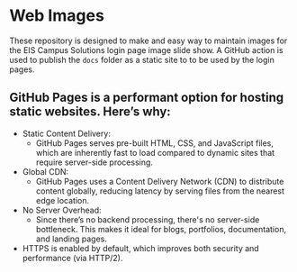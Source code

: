 # Web Images

These repository is designed to make and easy way to maintain images for the EIS Campus Solutions login page image slide show. A GitHub action is used to publish the `docs` folder as a static site to to be used by the login pages.

## GitHub Pages is a performant option for hosting static websites. Here’s why:

- Static Content Delivery:
    - GitHub Pages serves pre-built HTML, CSS, and JavaScript files, which are inherently fast to load compared to dynamic sites that require server-side processing.
- Global CDN:
    - GitHub Pages uses a Content Delivery Network (CDN) to distribute content globally, reducing latency by serving files from the nearest edge location.
- No Server Overhead:
    - Since there’s no backend processing, there's no server-side bottleneck. This makes it ideal for blogs, portfolios, documentation, and landing pages.
- HTTPS is enabled by default, which improves both security and performance (via HTTP/2).
